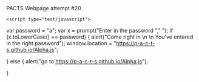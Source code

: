 
<html>
  <head>
    <meta charset="utf-8">
    <title> P.A.C.T.S. </title>
  </head>
  
 
  
  <body>
    PACTS Webpage attempt #20
    
    <script type="text/javascript">
var password = "a";
var x = prompt("Enter in the password "," ");
if (x.toLowerCase() == password) {
 alert("Come right in \n \n You've entered in the right password");
 window.location = "https://p-a-c-t-s.github.io/Alpha.js";

}
else {
alert("go to https://p-a-c-t-s.github.io/Alpha.js");

}
</script>

    
  </body>
  </html>
  
  
    
